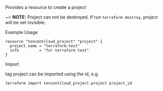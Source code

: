 Provides a resource to create a project

~> **NOTE:** Project can not be destroyed. If run `terraform destroy`, project will be set invisible.

Example Usage

```hcl
resource "tencentcloud_project" "project" {
  project_name = "terraform-test"
  info         = "for terraform test"
}
```

Import

tag project can be imported using the id, e.g.

```
terraform import tencentcloud_project.project project_id
```